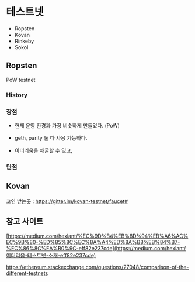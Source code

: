 # 테스트넷

- Ropsten
- Kovan
- Rinkeby
- Sokol



## Ropsten

PoW testnet

### History



### 장점

- 현재 운영 환경과 가장 비슷하게 만들었다. (PoW)

- geth, parity 둘 다 사용 가능하다. 
- 이더리움을 채굴할 수 있고, 



### 단점



## Kovan

코인 받는곳 : https://gitter.im/kovan-testnet/faucet#





## 참고 사이트

[https://medium.com/hexlant/%EC%9D%B4%EB%8D%94%EB%A6%AC%EC%9B%80-%ED%85%8C%EC%8A%A4%ED%8A%B8%EB%84%B7-%EC%86%8C%EA%B0%9C-eff82e237cde](https://medium.com/hexlant/이더리움-테스트넷-소개-eff82e237cde)

https://ethereum.stackexchange.com/questions/27048/comparison-of-the-different-testnets

